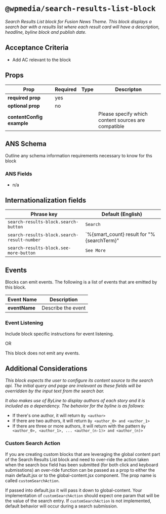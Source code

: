 # `@wpmedia/search-results-list-block`
_Search Results List block for Fusion News Theme. This block displays a search bar with a results list where each result card will have a description, headline, byline block and publish date._

## Acceptance Criteria
- Add AC relevant to the block

## Props
| **Prop** | **Required** | **Type** | **Descripton** |
|---|---|---|---|
| **required prop** | yes | | |
| **optional prop** | no | | |
| **contentConfig example** | | | Please specify which content sources are compatible |

## ANS Schema
Outline any schema information requirements necessary to know for ths block

### ANS Fields
- n/a

## Internationalization fields
| Phrase key | Default (English) |
|---|---|
|`search-results-block.search-button`|`Search`|
|`search-results-block.search-result-number`|`%{smart_count} result for \"%{searchTerm}\" |||| %{smart_count} results for \"%{searchTerm}\"`|
|`search-results-block.see-more-button`|`See More`|

## Events
Blocks can emit events. The following is a list of events that are emitted by this block.

| **Event Name** | **Description** |
|---|---|
| **eventName** | Describe the event |

### Event Listening
Include block specific instructions for event listening.

OR

This block does not emit any events.

## Additional Considerations
_This block expects the user to configure its content source to the search api. The initial query and page are irrelevant as these fields will be overridden by the input text from the search bar._

_It also makes use of ByLine to display authors of each story and it is included as a dependency. The behavior for the byline is as follows:_
- If there's one author, it will return `By <author>`
- If there are two authors, it will return `By <author_0> and <author_1>`
- If there are three or more authors, it will return with the pattern `By <author_0>, <author_1>, ... <author_(n-1)> and <author_(n)>`

### Custom Search Action
If you are creating custom blocks that are leveraging the global content part of the Search Results List block and need to over-ride the action taken when the search box field has been submitted 
(for both click and keyboard submisstions) an over-ride function can be passed as a prop to either the main default.jsx or to the global-content.jsx component.  The prop name is called `customSearchAction`.

If passed into default.jsx it will pass it down to global-content.  Your implementation of `customSearchAction` should expect one param that will be the value of the search entry.  If `customSearchAction` is not implemented, default behavior will occur during a search submission.

